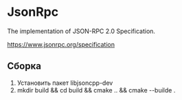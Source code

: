 # JsonRpc

The implementation of JSON-RPC 2.0 Specification.

https://www.jsonrpc.org/specification

## Сборка
1. Установить пакет libjsoncpp-dev
2. mkdir build && cd build && cmake .. && cmake --builde .
